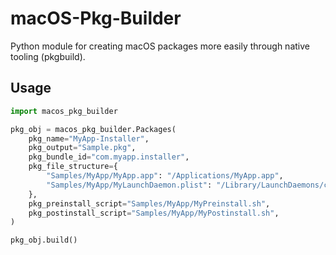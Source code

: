 # macOS-Pkg-Builder

Python module for creating macOS packages more easily through native tooling (pkgbuild).


## Usage

```py
import macos_pkg_builder

pkg_obj = macos_pkg_builder.Packages(
    pkg_name="MyApp-Installer",
    pkg_output="Sample.pkg",
    pkg_bundle_id="com.myapp.installer",
    pkg_file_structure={
        "Samples/MyApp/MyApp.app": "/Applications/MyApp.app",
        "Samples/MyApp/MyLaunchDaemon.plist": "/Library/LaunchDaemons/com.myapp.plist",
    },
    pkg_preinstall_script="Samples/MyApp/MyPreinstall.sh",
    pkg_postinstall_script="Samples/MyApp/MyPostinstall.sh",
)

pkg_obj.build()
```